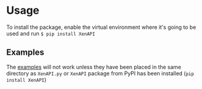 Usage
=====

To install the package, enable the virtual environment where it's going to be used and run
`$ pip install XenAPI`

Examples
--------

The [examples](https://github.com/xapi-project/xen-api/tree/master/scripts/examples/python) will not work unless they have been placed in the same directory as `XenAPI.py` or `XenAPI` package from PyPI has been installed (`pip install XenAPI`)
